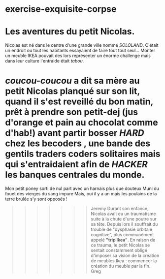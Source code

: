 # exercise-exquisite-corpse

Les aventures du petit Nicolas.
==

Nicolas est né dans le centre d'une grande ville nommé *SOLOLAND*. C'était un endroit ou tout les habitants essayaient de faire tout tout seul... Monter un meuble IKEA pouvait des lors représenter un énorme challenge mais dans leur culture l'entraide était *tabou*.

*coucou-coucou*  a dit sa mère au petit Nicolas planqué sur son lit, quand il s'est reveillé du bon matin, prêt à prendre son petit-dej (jus d'orange et pain au chocolat comme d'hab!)  avant partir bosser ***HARD*** chez les becoders , une bande des gentils traders coders solitaires mais qui s'entraidaient afin de ***HACKER*** les banques centrales du monde.    
=======

Mon petit poney sorti de nul part avec un harnais plus que douteux
Muni du fouet des vierges du sang impure
Mais, oui il y a un mais les poulains de la terre brulée s'y sont opposés !
>>>>>>> Jeremy
Durant son enfance, Nicolas avait eu un traumatisme suite à la chute d'une poutre sur sa tête.
Depuis lors il souffrait du trouble de "dysphasie orbitale cognitive", plus communément appelé **"trip Ikea"**.
En raison de ce trauma, le petit Nicolas se sentait constamment obligé d'imposer sa vision de la création de meubles Ikea : commencer la création du meuble par la fin.
>>>>>>> Greg
